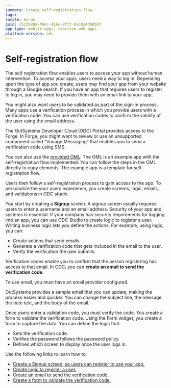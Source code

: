 ```yaml
---
summary: Create self-registration flow. 
tags:
locale: en-us
guid: cb22b88a-f8ec-416c-8f77-8ac814d58bd7
app_type: mobile apps, reactive web apps
platform-version: odc
---
```


# Self-registration flow
The self registration flow enables users to access your app without human intervention. To access your apps, users need  a way to log in. Depending upon the type of app you create, users may find your app from your  website through a Google search. If you have an app that requires users to register to log in, you may need to provide them with an email link to your app.

You might also want users to be validated as part of the sign-in process. Many apps use a verification process in which you provide users with a verification code. You can use verification codes to confirm the validity of the user using the email address.

<div class="info" markdown="1">

The OutSystems Developer Cloud (ODC) Portal provides access to the Forge. In Forge, you might want to review or use an unsupported component called “Vonage Messaging” that enables you to send a verification code using SMS.

</div>

You can also use the [provided OML](resources/SampleApp.oml). The OML is an example app with the self-registration flow implemented. You can follow the steps in the OML directly to copy elements. The example app is a template for self-registration flow.

Users then follow a self-registration process to gain access to the app. To personalize the your users experience, you create screens, logic, emails, and validations in ODC studio.

You start by creating a **Signup** screen. A signup screen usually requires users to enter a username and an email address. Security of your app and systems is essential. If your company has security requirements for logging into an app, you can use ODC Studio to create logic to register a user. Writing business logic lets you define the actions. For example, using logic, you can:

* Create actions that send emails.
* Generate a verification code that gets included in the email to the user.
* Verify the verification the user submits.

Verification codes enable you to confirm that the person registering has access to that email. In ODC, you can **create an email to send the verification code**.

<div class="info" markdown="1">

To use email, you must have an email provider configured.

</div>

OutSystems provides a sample email that you can update, making the process easier and quicker. You can change the subject line, the message, the note text, and the body of the email.

Once users enter a validation code, you must verify the code. You create a form to validate the verification code. Using the Form widget, you create a form to capture the data. You can define the logic that:

* Sets the verification code.
* Verifies the password follows the password policy.
* Defines which screen to display once the user logs in.

Use the following links to learn how to:

* [Create a Signup screen, so users can register to use your app.](screen.md)
* [Create logic to register a user.](./logic.md)
* [Create an email to send the verification code.](./email.md)
* [Create a form to validate the verification code.](./create-validation-form.md)
